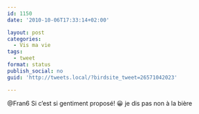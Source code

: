 ```yaml
---
id: 1150
date: '2010-10-06T17:33:14+02:00'

layout: post
categories:
  - Vis ma vie
tags:
  - tweet
format: status
publish_social: no
guid: 'http://tweets.local/?birdsite_tweet=26571042023'

---
```


@Fran6 Si c’est si gentiment proposé! 😀 je dis pas non à la bière